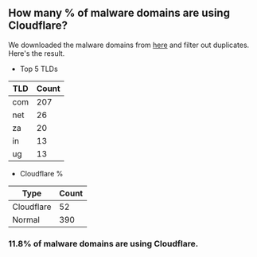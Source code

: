 ## How many % of malware domains are using Cloudflare?


We downloaded the malware domains from [here](https://urlhaus.abuse.ch) and filter out duplicates.
Here's the result.


[//]: # (start replacement)


- Top 5 TLDs

| TLD | Count |
| --- | --- |
| com | 207 |
| net | 26 |
| za | 20 |
| in | 13 |
| ug | 13 |


- Cloudflare %

| Type | Count |
| --- | --- |
| Cloudflare | 52 |
| Normal | 390 |


### 11.8% of malware domains are using Cloudflare.